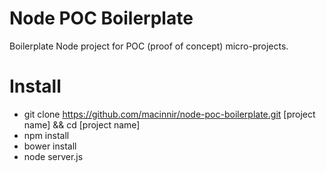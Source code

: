 # Node POC Boilerplate

Boilerplate Node project for POC (proof of concept) micro-projects.

# Install
- git clone https://github.com/macinnir/node-poc-boilerplate.git [project name] && cd [project name]
- npm install
- bower install
- node server.js